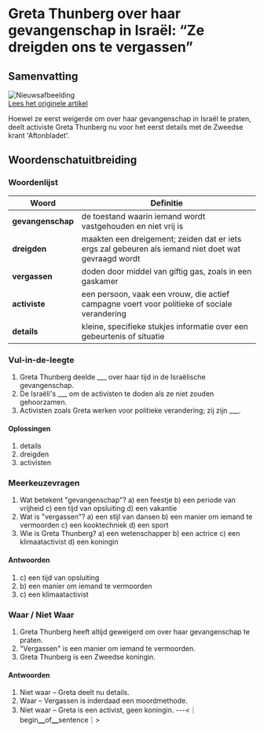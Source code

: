 # Greta Thunberg over haar gevangenschap in Israël: “Ze dreigden ons te vergassen”

## Samenvatting

![Nieuwsafbeelding](https://prod-img.standaard.be/public/nieuws/86bkcp-swedish-activist-greta-thunberg-attends-a-press-conference-in-stockholm/alternates/BASE_SIXTEEN_NINE/Swedish%20activist%20Greta%20Thunberg%20attends%20a%20press%20conference%20in%20Stockholm)   
[Lees het originele artikel](https://www.standaard.be/buitenland/greta-thunberg-over-gevangenschap-in-israel-ze-dreigden-ons-te-vergassen/97789184.html)

Hoewel ze eerst weigerde om over haar gevangenschap in Israël te praten, deelt activiste Greta Thunberg nu voor het eerst details met de Zweedse krant 'Aftonbladet'.

## Woordenschatuitbreiding

### Woordenlijst

| Woord | Definitie |
|-------|-----------|
| **gevangenschap** | de toestand waarin iemand wordt vastgehouden en niet vrij is |
| **dreigden** | maakten een dreigement; zeiden dat er iets ergs zal gebeuren als iemand niet doet wat gevraagd wordt |
| **vergassen** | doden door middel van giftig gas, zoals in een gaskamer |
| **activiste** | een persoon, vaak een vrouw, die actief campagne voert voor politieke of sociale verandering |
| **details** | kleine, specifieke stukjes informatie over een gebeurtenis of situatie |

### Vul-in-de-leegte
1. Greta Thunberg deelde ___ over haar tijd in de Israëlische gevangenschap.
2. De Israëli's ___ om de activisten te doden als ze niet zouden gehoorzamen.
3. Activisten zoals Greta werken voor politieke verandering; zij zijn ___.

#### Oplossingen
1. details
2. dreigden
3. activisten

### Meerkeuzevragen
1. Wat betekent "gevangenschap"?
   a) een feestje b) een periode van vrijheid c) een tijd van opsluiting d) een vakantie
2. Wat is "vergassen"?
   a) een stijl van dansen b) een manier om iemand te vermoorden c) een kooktechniek d) een sport
3. Wie is Greta Thunberg?
   a) een wetenschapper b) een actrice c) een klimaatactivist d) een koningin

#### Antwoorden
1. c) een tijd van opsluiting
2. b) een manier om iemand te vermoorden
3. c) een klimaatactivist

### Waar / Niet Waar
1. Greta Thunberg heeft altijd geweigerd om over haar gevangenschap te praten.
2. "Vergassen" is een manier om iemand te vermoorden.
3. Greta Thunberg is een Zweedse koningin.

#### Antwoorden
1. Niet waar – Greta deelt nu details.
2. Waar – Vergassen is inderdaad een moordmethode.
3. Niet waar – Greta is een activist, geen koningin.
---<｜begin▁of▁sentence｜>